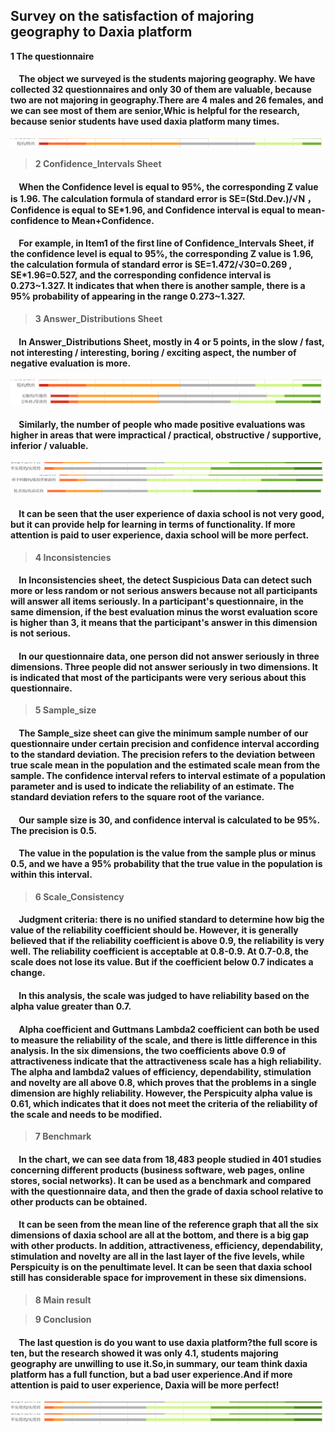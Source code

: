 ## Survey on the satisfaction of majoring geography to Daxia platform
**1 The questionnaire**  
#### &nbsp;&nbsp;&nbsp;&nbsp;The object we surveyed is the students majoring geography. We have collected 32 questionnaires and only 30 of them are valuable, because two are not majoring in geography.There are 4 males and 26 females, and we can see most of them are senior,Whic is helpful for the research, because senior students have used daxia platform many times.

<img src="./images/Answer_Distributions1.png" />



>**2 Confidence_Intervals Sheet**   

#### &nbsp;&nbsp;&nbsp;&nbsp;When the Confidence level is equal to 95%, the corresponding Z value is 1.96. The calculation formula of standard error is SE=(Std.Dev.)/√N ，Confidence is equal to SE\*1.96, and Confidence interval is equal to mean-confidence to Mean+Confidence.

#### &nbsp;&nbsp;&nbsp;&nbsp;For example, in Item1 of the first line of Confidence_Intervals Sheet, if the confidence level is equal to 95%, the corresponding Z value is 1.96, the calculation formula of standard error is SE=1.472/√30=0.269 , SE\*1.96=0.527, and the corresponding confidence interval is 0.273\~1.327. It indicates that when there is another sample, there is a 95% probability of appearing in the range 0.273\~1.327.

>**3 Answer_Distributions Sheet** 

#### &nbsp;&nbsp;&nbsp;&nbsp;In Answer_Distributions Sheet, mostly in 4 or 5 points, in the slow / fast, not interesting / interesting, boring / exciting aspect, the number of negative evaluation is more.

<img src="./images/Answer_Distributions1.png" />

<img src="./images/Answer_Distributions2.png" />

#### &nbsp;&nbsp;&nbsp;&nbsp;Similarly, the number of people who made positive evaluations was higher in areas that were impractical / practical, obstructive / supportive, inferior / valuable.

<img src="./images/Answer_Distributions3.png" />

<img src="./images/Answer_Distributions4.png" />

<img src="./images/Answer_Distributions5.png" />

#### &nbsp;&nbsp;&nbsp;&nbsp;It can be seen that the user experience of daxia school is not very good, but it can provide help for learning in terms of functionality. If more attention is paid to user experience, daxia school will be more perfect.

>**4 Inconsistencies**
#### &nbsp;&nbsp;&nbsp;&nbsp;In Inconsistencies sheet, the detect Suspicious Data can detect such more or less random or not serious answers because not all participants will answer all items seriously. In a participant's questionnaire, in the same dimension, if the best evaluation minus the worst evaluation score is higher than 3, it means that the participant's answer in this dimension is not serious.
#### &nbsp;&nbsp;&nbsp;&nbsp;In our questionnaire data, one person did not answer seriously in three dimensions. Three people did not answer seriously in two dimensions. It is indicated that most of the participants were very serious about this questionnaire.

>**5 Sample_size**
#### &nbsp;&nbsp;&nbsp;&nbsp;The Sample_size sheet can give the minimum sample number of our questionnaire under certain precision and confidence interval according to the standard deviation. The precision refers to the deviation between true scale mean in the population and the estimated scale mean from the sample. The confidence interval refers to interval estimate of a population parameter and is used to indicate the reliability of an estimate. The standard deviation refers to the square root of the variance.
#### &nbsp;&nbsp;&nbsp;&nbsp;Our sample size is 30, and confidence interval is calculated to be 95%. The precision is 0.5.
#### &nbsp;&nbsp;&nbsp;&nbsp;The value in the population is the value from the sample plus or minus 0.5, and we have a 95% probability that the true value in the population is within this interval.

>**6 Scale_Consistency**
#### &nbsp;&nbsp;&nbsp;&nbsp;Judgment criteria: there is no unified standard to determine how big the value of the reliability coefficient should be. However, it is generally believed that if the reliability coefficient is above 0.9, the reliability is very well. The reliability coefficient is acceptable at 0.8-0.9. At 0.7-0.8, the scale does not lose its value. But if the coefficient below 0.7 indicates a change.  
#### &nbsp;&nbsp;&nbsp;&nbsp;In this analysis, the scale was judged to have reliability based on the alpha value greater than 0.7.  
#### &nbsp;&nbsp;&nbsp;&nbsp;Alpha coefficient and Guttmans Lambda2 coefficient can both be used to measure the reliability of the scale, and there is little difference in this analysis. In the six dimensions, the two coefficients above 0.9 of attractiveness indicate that the attractiveness scale has a high reliability. The alpha and lambda2 values of efficiency, dependability, stimulation and novelty are all above 0.8, which proves that the problems in a single dimension are highly reliability. However, the Perspicuity alpha value is 0.61, which indicates that it does not meet the criteria of the reliability of the scale and needs to be modified.  

>**7 Benchmark**  
#### &nbsp;&nbsp;&nbsp;&nbsp;In the chart, we can see data from 18,483 people studied in 401 studies concerning different products (business software, web pages, online stores, social networks). It can be used as a benchmark and compared with the questionnaire data, and then the grade of daxia school relative to other products can be obtained.  
#### &nbsp;&nbsp;&nbsp;&nbsp;It can be seen from the mean line of the reference graph that all the six dimensions of daxia school are all at the bottom, and there is a big gap with other products. In addition, attractiveness, efficiency, dependability, stimulation and novelty are all in the last layer of the five levels, while Perspicuity is on the penultimate level. It can be seen that daxia school still has considerable space for improvement in these six dimensions.

>**8 Main result**  

>**9 Conclusion**  
#### &nbsp;&nbsp;&nbsp;&nbsp;The last question is do you want to use daxia platform?the full score is ten, but the research showed it was only 4.1, students majoring geography are unwilling to use it.So,in summary, our team think daxia platform has a full function, but a bad user experience.And if more attention is paid to user experience, Daxia  will be more perfect!
<img src="./images/Answer_Distributions3.png" />

<img src="./images/Answer_Distributions3.png" />

